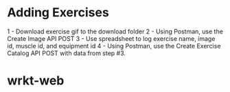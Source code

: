 # Adding Exercises

1 - Download exercise gif to the download folder
2 - Using Postman, use the Create Image API POST
3 - Use spreadsheet to log exercise name, image id, muscle id, and equipment id
4 - Using Postman, use the Create Exercise Catalog API POST with data from step #3.
# wrkt-web
